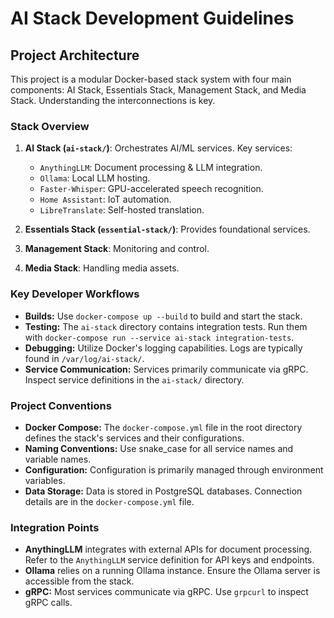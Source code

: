 # AI Stack Development Guidelines

## Project Architecture

This project is a modular Docker-based stack system with four main components: AI Stack, Essentials Stack, Management Stack, and Media Stack. Understanding the interconnections is key.

### Stack Overview

1.  **AI Stack (`ai-stack/`)**: Orchestrates AI/ML services. Key services:

    - `AnythingLLM`: Document processing & LLM integration.
    - `Ollama`: Local LLM hosting.
    - `Faster-Whisper`: GPU-accelerated speech recognition.
    - `Home Assistant`: IoT automation.
    - `LibreTranslate`: Self-hosted translation.

2.  **Essentials Stack (`essential-stack/`)**: Provides foundational services.

3.  **Management Stack**: Monitoring and control.

4.  **Media Stack**: Handling media assets.

### Key Developer Workflows

- **Builds:** Use `docker-compose up --build` to build and start the stack.
- **Testing:** The `ai-stack` directory contains integration tests. Run them with `docker-compose run --service ai-stack integration-tests`.
- **Debugging:** Utilize Docker's logging capabilities. Logs are typically found in `/var/log/ai-stack/`.
- **Service Communication:** Services primarily communicate via gRPC. Inspect service definitions in the `ai-stack/` directory.

### Project Conventions

- **Docker Compose:** The `docker-compose.yml` file in the root directory defines the stack's services and their configurations.
- **Naming Conventions:** Use snake_case for all service names and variable names.
- **Configuration:** Configuration is primarily managed through environment variables.
- **Data Storage:** Data is stored in PostgreSQL databases. Connection details are in the `docker-compose.yml` file.

### Integration Points

- **AnythingLLM** integrates with external APIs for document processing. Refer to the `AnythingLLM` service definition for API keys and endpoints.
- **Ollama** relies on a running Ollama instance. Ensure the Ollama server is accessible from the stack.
- **gRPC:** Most services communicate via gRPC. Use `grpcurl` to inspect gRPC calls.

